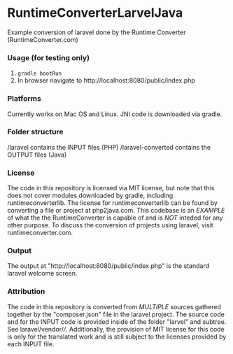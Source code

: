 # RuntimeConverterLarvelJava
Example conversion of laravel done by the Runtime Converter (RuntimeConverter.com)

### Usage (for testing only)

1) `gradle bootRun`
2) In browser navigate to http://localhost:8080/public/index.php

### Platforms

Currently works on Mac OS and Linux. JNI code is downloaded via gradle.

### Folder structure

/laravel contains the INPUT files (PHP)
/laravel-converted contains the OUTPUT files (Java)

### License

The code in this repository is licensed via MIT license, but note that this does not cover modules downloaded by gradle, including runtimeconverterlib. The license for runtimeconverterlib can be found by converting a file or project at php2java.com. This codebase is an *EXAMPLE* of what the the RuntimeConverter is capable of and is *NOT* inteded for any other purpose. To discuss the conversion of projects using laravel, visit runtimeconverter.com.

### Output

The output at "http://localhost:8080/public/index.php" is the standard laravel welcome screen.

### Attribution

The code in this repository is converted from *MULTIPLE* sources gathered together by the "composer.json" file in the laravel project. The source code and for the INPUT code is provided inside of the folder "larvel" and subtree. See laravel/vendor/*/*. Additionally, the provision of MIT license for this code is only for the translated work and is still subject to the licenses provided by each INPUT file.
